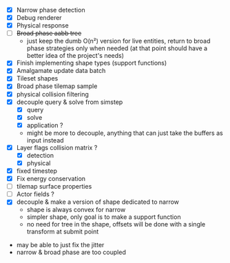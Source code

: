 - [x] Narrow phase detection
- [x] Debug renderer
- [x] Physical response
- [ ] ~~Broad phase aabb tree~~
	- just keep the dumb O(n²) version for live entities, return to broad phase strategies only when needed (at that point should have a better idea of the project's needs)
- [x] Finish implementing shape types (support functions)
- [x] Amalgamate update data batch
- [x] Tileset shapes
- [x] Broad phase tilemap sample
- [x] physical collision filtering
- [x] decouple query & solve from simstep
	- [x] query
	- [x] solve
	- [x] application ?
	- might be more to decouple, anything that can just take the buffers as input instead
- [x] Layer flags collision matrix ?
	- [x] detection
	- [x] physical
- [x] fixed timestep
- [x] Fix energy conservation
- [ ] tilemap surface properties
- [ ] Actor fields ?
- [x] decouple & make a version of shape dedicated to narrow
	- shape is always convex for narrow
	- simpler shape, only goal is to make a support function
	- no need for tree in the shape, offsets will be done with a single transform at submit point
- may be able to just fix the jitter
- narrow & broad phase are too coupled
